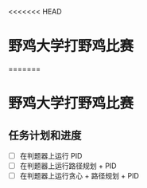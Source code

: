 <<<<<<< HEAD
# 野鸡大学打野鸡比赛
=======

# 野鸡大学打野鸡比赛

## 任务计划和进度

- [ ] 在判题器上运行 PID
- [ ] 在判题器上运行路径规划 + PID
- [ ] 在判题器上运行贪心 + 路径规划 + PID
>>>>>
